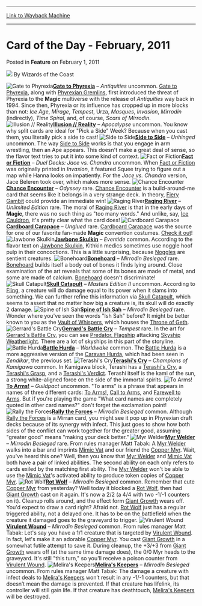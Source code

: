 
---
[Link to Wayback Machine](https://web.archive.org/web/20220704111505/https://magic.wizards.com/en/articles/archive/feature/card-day-february-2011-2011-02-01)

[_metadata_:wayback_url]:- "https://magic.wizards.com/en/articles/archive/feature/card-day-february-2011-2011-02-01"
[_metadata_:wayback_raw_url]:- "https://web.archive.org/web/20220704111505id_/https://magic.wizards.com/en/articles/archive/feature/card-day-february-2011-2011-02-01"
[_metadata_:wayback_capture_timestamp]:- "2022-07-04 11:15:05+00:00"
[_metadata_:description]:- "Gate to Phyrexia – Antiquities uncommon. Gate to Phyrexia, along with Phyrexian Gremlins, first introduced the threat of Phyrexia to the Magic multiverse with the release of Antiquities way back in 1994. Since then, Phyrexia or its influence has cropped up in more blocks than not: Ice Age, Mirage, Tempest, Urza, Masques, Invasion, Mirrodin (indirectly), Time Spiral, and, of"
[_metadata_:generator]:- "Drupal 7 (http://drupal.org)"
---


Card of the Day - February, 2011
================================



 Posted in **Feature**
 on February 1, 2011 






![](https://media.magic.wizards.com/styles/auth_small/public/images/person/wizards_author.jpg)
By Wizards of the Coast











![Gate to Phyrexia](http://gatherer.wizards.com/Handlers/Image.ashx?type=card&name=Gate+to+Phyrexia)**[Gate to Phyrexia](https://gatherer.wizards.com/Pages/Card/Details.aspx?name=Gate+to+Phyrexia)** – *Antiquities* uncommon. [Gate to Phyrexia](https://gatherer.wizards.com/Pages/Card/Details.aspx?name=Gate+to+Phyrexia), along with [Phyrexian Gremlins](https://gatherer.wizards.com/Pages/Card/Details.aspx?name=Phyrexian+Gremlins), first introduced the threat of Phyrexia to the **Magic** multiverse with the release of *Antiquities* way back in 1994. Since then, Phyrexia or its influence has cropped up in more blocks than not: *Ice Age*, *Mirage*, *Tempest*, Urza, *Masques*, *Invasion*, *Mirrodin* (indirectly), *Time Spiral*, and, of course, *Scars of Mirrodin*.![Illusion // Reality](http://gatherer.wizards.com/Handlers/Image.ashx?type=card&name=Illusion+%2F%2F+Reality)**[Illusion // Reality](https://gatherer.wizards.com/Pages/Card/Details.aspx?name=Illusion+%2F%2F+Reality)** – *Apocalypse* uncommon. You know why split cards are ideal for "Pick a Side" Week? Because when you cast them, you literally pick a side to cast!
 ![Side to Side](http://gatherer.wizards.com/Handlers/Image.ashx?type=card&name=Side+to+Side)**[Side to Side](https://gatherer.wizards.com/Pages/Card/Details.aspx?name=Side+to+Side)** – *Unhinged* uncommon. The way [Side to Side](https://gatherer.wizards.com/Pages/Card/Details.aspx?name=Side+to+Side) works is that you engage in arm wrestling, then an Ape appears. This doesn't make a great deal of sense, so the flavor text tries to put it into some kind of context.
 ![Fact or Fiction](http://gatherer.wizards.com/Handlers/Image.ashx?type=card&name=Fact+or+Fiction)**[Fact or Fiction](https://gatherer.wizards.com/Pages/Card/Details.aspx?name=Fact+or+Fiction)** – *Duel Decks: Jace vs. Chandra* uncommon. When [Fact or Fiction](https://gatherer.wizards.com/Pages/Card/Details.aspx?name=Fact+or+Fiction) was originally printed in *Invasion*, it featured Squee trying to figure out a map while Hanna looks on impatiently. For the *Jace vs. Chandra* version, Jace Beleren took over, which makes more sense. 
 ![Chance Encounter](http://gatherer.wizards.com/Handlers/Image.ashx?type=card&name=Chance+Encounter)**[Chance Encounter](https://gatherer.wizards.com/Pages/Card/Details.aspx?name=Chance+Encounter)** – *Odyssey* rare. [Chance Encounter](https://gatherer.wizards.com/Pages/Card/Details.aspx?name=Chance+Encounter) is a build-around-me card that seems like it belongs in a very strange deck. In theory, [Fiery Gambit](https://gatherer.wizards.com/Pages/Card/Details.aspx?name=Fiery+Gambit) could provide an immediate win!
 ![Raging River](http://gatherer.wizards.com/Handlers/Image.ashx?type=card&name=Raging+River)**[Raging River](https://gatherer.wizards.com/Pages/Card/Details.aspx?name=Raging+River)** – *Unlimited Edition* rare. The moral of [Raging River](https://gatherer.wizards.com/Pages/Card/Details.aspx?name=Raging+River) is that in the early days of **Magic**, there was no such thing as "too many words." And unlike, say, [Ice Cauldron](https://gatherer.wizards.com/Pages/Card/Details.aspx?name=Ice+Cauldron), it's pretty clear what the card does!
 ![Cardboard Carapace](http://gatherer.wizards.com/Handlers/Image.ashx?type=card&name=Cardboard+Carapace)**[Cardboard Carapace](https://gatherer.wizards.com/Pages/Card/Details.aspx?name=Cardboard+Carapace)** – *Unglued* rare. [Cardboard Carapace](https://gatherer.wizards.com/Pages/Card/Details.aspx?name=Cardboard+Carapace) was the source for one of our favorite fan-made **Magic** convention costumes. [Check it out](/en/articles/archive/efficient-costuming-2009-01-14)!
 ![Jawbone Skulkin](http://gatherer.wizards.com/Handlers/Image.ashx?type=card&name=Jawbone+Skulkin)**[Jawbone Skulkin](https://gatherer.wizards.com/Pages/Card/Details.aspx?name=Jawbone+Skulkin)** – *Eventide* common. According to the flavor text on [Jawbone Skulkin](https://gatherer.wizards.com/Pages/Card/Details.aspx?name=Jawbone+Skulkin), Kithkin medics sometimes use noggle hoof pulp in their concoctions. This is a little surprising, because [Noggles](http://gatherer.wizards.com/Pages/Search/Default.aspx?name=+%5BNoggle%5D%7C%7Ctype=+%5BNoggle%5D%7C%7Csubtype=+%5BNoggle%5D) are sentient creatures.
 ![Bonehoard](http://gatherer.wizards.com/Handlers/Image.ashx?type=card&name=Bonehoard)**[Bonehoard](https://gatherer.wizards.com/Pages/Card/Details.aspx?name=Bonehoard)** – *Mirrodin Besieged* rare. [Bonehoard](https://gatherer.wizards.com/Pages/Card/Details.aspx?name=Bonehoard) builds itself a body out of bones it finds lying around. Close examination of the art reveals that some of its bones are made of metal, and some are made of calcium. [Bonehoard](https://gatherer.wizards.com/Pages/Card/Details.aspx?name=Bonehoard) doesn't discriminate!
 ![Skull Catapult](http://gatherer.wizards.com/Handlers/Image.ashx?type=card&name=Skull+Catapult)**[Skull Catapult](https://gatherer.wizards.com/Pages/Card/Details.aspx?name=Skull+Catapult)** – *Masters Edition II* uncommon. According to [Fling](https://gatherer.wizards.com/Pages/Card/Details.aspx?name=Fling), a creature will do damage equal to its power when it slams into something. We can further refine this information via [Skull Catapult](https://gatherer.wizards.com/Pages/Card/Details.aspx?name=Skull+Catapult), which seems to assert that no matter how big a creature is, its skull will do exactly 2 damage.
 ![Spine of Ish Sah](http://gatherer.wizards.com/Handlers/Image.ashx?type=card&name=Spine+of+Ish+Sah)**[Spine of Ish Sah](https://gatherer.wizards.com/Pages/Card/Details.aspx?name=Spine+of+Ish+Sah)** – *Mirrodin Besieged* rare. Wonder where you've seen the words "Ish Sah" before? It might be better known to you as the [Vault of Whispers](https://gatherer.wizards.com/Pages/Card/Details.aspx?name=Vault+of+Whispers), which houses the [Throne of Geth](https://gatherer.wizards.com/Pages/Card/Details.aspx?name=Throne+of+Geth).
 ![Gerrard's Battle Cry](http://gatherer.wizards.com/Handlers/Image.ashx?type=card&name=Gerrard%27s+Battle+Cry)**[Gerrard's Battle Cry](https://gatherer.wizards.com/Pages/Card/Details.aspx?name=Gerrard%27s+Battle+Cry)** – *Tempest* rare. In the art for [Gerrard's Battle Cry](https://gatherer.wizards.com/Pages/Card/Details.aspx?name=Gerrard%27s+Battle+Cry), you can see [Predator, Flagship](https://gatherer.wizards.com/Pages/Card/Details.aspx?name=Predator%2C+Flagship) attacking [Skyship Weatherlight](https://gatherer.wizards.com/Pages/Card/Details.aspx?name=Skyship+Weatherlight). There are a lot of skyships in this part of the storyline.
 ![Battle Hurda](http://gatherer.wizards.com/Handlers/Image.ashx?type=card&name=Battle+Hurda)**[Battle Hurda](https://gatherer.wizards.com/Pages/Card/Details.aspx?name=Battle+Hurda)** – *Worldwake* common. The [Battle Hurda](https://gatherer.wizards.com/Pages/Card/Details.aspx?name=Battle+Hurda) is a more aggressive version of the [Caravan Hurda](https://gatherer.wizards.com/Pages/Card/Details.aspx?name=Caravan+Hurda), which had been seen in *Zendikar*, the previous set. 
 ![Terashi's Cry](http://gatherer.wizards.com/Handlers/Image.ashx?type=card&name=Terashi%27s+Cry)**[Terashi's Cry](https://gatherer.wizards.com/Pages/Card/Details.aspx?name=Terashi%27s+Cry)** – *Champions of Kamigawa* common. In Kamigawa block, Terashi has a [Terashi's Cry](http://gatherer.wizards.com/Pages/Card/Details.aspx?&name=Terashi%2527s%2BCry), a [Terashi's Grasp](http://gatherer.wizards.com/Pages/Card/Details.aspx?&name=Terashi%2527s%2BGrasp), and a [Terashi's Verdict](http://gatherer.wizards.com/Pages/Card/Details.aspx?&name=Terashi%2527s%2BVerdict). Terashi itself is the kami of the sun, a strong white-aligned force on the side of the immortal spirits. 
 ![To Arms!](http://gatherer.wizards.com/Handlers/Image.ashx?type=card&name=To+Arms%21)**[To Arms!](https://gatherer.wizards.com/Pages/Card/Details.aspx?name=To+Arms%21)** – *Guildpact* uncommon. "To arms" is a phrase that appears in names of three different cards: [To Arms!](https://gatherer.wizards.com/Pages/Card/Details.aspx?name=To+Arms%21), [Call to Arms](https://gatherer.wizards.com/Pages/Card/Details.aspx?name=Call+to+Arms), and [Farewell to Arms](https://gatherer.wizards.com/Pages/Card/Details.aspx?name=Farewell+to+Arms). But if you're playing the game "What card names are completely quoted in other card names?" don't forget the exclamation point!
 ![Rally the Forces](http://gatherer.wizards.com/Handlers/Image.ashx?type=card&name=Rally+the+Forces)**[Rally the Forces](https://gatherer.wizards.com/Pages/Card/Details.aspx?name=Rally+the+Forces)** – *Mirrodin Besieged* common. Although [Rally the Forces](https://gatherer.wizards.com/Pages/Card/Details.aspx?name=Rally+the+Forces) is a Mirran card, you might see it pop up in Phyrexian draft decks because of its synergy with infect. This just goes to show how both sides of the conflict can work together for the greater good, assuming "greater good" means "making your deck better."
 ![Myr Welder](http://gatherer.wizards.com/Handlers/Image.ashx?type=card&name=Myr+Welder)**[Myr Welder](https://gatherer.wizards.com/Pages/Card/Details.aspx?name=Myr+Welder)** – *Mirrodin Besieged* rare. From rules manager Matt Tabak: A [Myr Welder](https://gatherer.wizards.com/Pages/Card/Details.aspx?name=Myr+Welder) walks into a bar and imprints [Mimic Vat](https://gatherer.wizards.com/Pages/Card/Details.aspx?name=Mimic+Vat) and our friend the [Copper Myr](https://gatherer.wizards.com/Pages/Card/Details.aspx?name=Copper+Myr). Wait, you've heard this one? Well, then you know that [Myr Welder](https://gatherer.wizards.com/Pages/Card/Details.aspx?name=Myr+Welder) and [Mimic Vat](https://gatherer.wizards.com/Pages/Card/Details.aspx?name=Mimic+Vat) both have a pair of linked abilities. The second ability on each only refers to cards exiled by the matching first ability. The [Myr Welder](https://gatherer.wizards.com/Pages/Card/Details.aspx?name=Myr+Welder) won't be able to use the [Mimic Vat](https://gatherer.wizards.com/Pages/Card/Details.aspx?name=Mimic+Vat)'s activated ability to produce token copies of [Copper Myr](https://gatherer.wizards.com/Pages/Card/Details.aspx?name=Copper+Myr). 
 ![Rot Wolf](http://gatherer.wizards.com/Handlers/Image.ashx?type=card&name=Rot+Wolf)**[Rot Wolf](https://gatherer.wizards.com/Pages/Card/Details.aspx?name=Rot+Wolf)** – *Mirrodin Besieged* common. Remember that cute [Copper Myr](https://gatherer.wizards.com/Pages/Card/Details.aspx?name=Copper+Myr) from yesterday? Well today it blocked a [Rot Wolf](https://gatherer.wizards.com/Pages/Card/Details.aspx?name=Rot+Wolf), then had [Giant Growth](https://gatherer.wizards.com/Pages/Card/Details.aspx?name=Giant+Growth) cast on it again. It's now a 2/2 (a 4/4 with two -1/-1 counters on it). Cleanup rolls around, and the effect form [Giant Growth](https://gatherer.wizards.com/Pages/Card/Details.aspx?name=Giant+Growth) wears off. You'd expect to draw a card right? Afraid not. [Rot Wolf](https://gatherer.wizards.com/Pages/Card/Details.aspx?name=Rot+Wolf) just has a regular triggered ability, not a delayed one. It has to be on the battlefield when the creature it damaged goes to the graveyard to trigger. 
 ![Virulent Wound](http://gatherer.wizards.com/Handlers/Image.ashx?type=card&name=Virulent+Wound)**[Virulent Wound](https://gatherer.wizards.com/Pages/Card/Details.aspx?name=Virulent+Wound)** – *Mirrodin Besieged* common. From rules manager Matt Tabak: Let's say you have a 1/1 creature that is targeted by [Virulent Wound](https://gatherer.wizards.com/Pages/Card/Details.aspx?name=Virulent+Wound). In fact, let's make it an adorable [Copper Myr](https://gatherer.wizards.com/Pages/Card/Details.aspx?name=Copper+Myr). You cast [Giant Growth](https://gatherer.wizards.com/Pages/Card/Details.aspx?name=Giant+Growth) in a somewhat futile attempt to save it. During cleanup, the +3/+3 from [Giant Growth](https://gatherer.wizards.com/Pages/Card/Details.aspx?name=Giant+Growth) wears off (at the same time damage does), the 0/0 Myr heads to the graveyard. It's still "this turn," so you'll receive a poison counter from [Virulent Wound](https://gatherer.wizards.com/Pages/Card/Details.aspx?name=Virulent+Wound).
 ![Melira's Keepers](http://gatherer.wizards.com/Handlers/Image.ashx?type=card&name=Melira%27s+Keepers)**[Melira's Keepers](https://gatherer.wizards.com/Pages/Card/Details.aspx?name=Melira%27s+Keepers)** – *Mirrodin Besieged* uncommon. From rules manager Matt Tabak: The damage a creature with infect deals to [Melira's Keepers](https://gatherer.wizards.com/Pages/Card/Details.aspx?name=Melira%27s+Keepers) won’t result in any -1/-1 counters, but that doesn’t mean the damage is prevented. If that creature has lifelink, its controller will still gain life. If that creature has deathtouch, [Melira's Keepers](https://gatherer.wizards.com/Pages/Card/Details.aspx?name=Melira%27s+Keepers) will be destroyed. 
 





